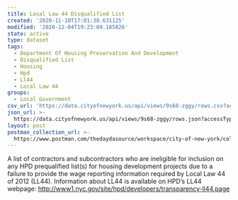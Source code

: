 ```yaml
---
title: Local Law 44 Disqualified List
created: '2020-11-10T17:01:38.631125'
modified: '2020-12-04T19:23:09.185826'
state: active
type: dataset
tags:
  - Department Of Housing Preservation And Development
  - Disqualified List
  - Housing
  - Hpd
  - Ll44
  - Local Law 44
groups:
  - Local Government
csv_url: 'https://data.cityofnewyork.us/api/views/9s68-zggy/rows.csv?accessType=DOWNLOAD'
json_url: >-
  https://data.cityofnewyork.us/api/views/9s68-zggy/rows.json?accessType=DOWNLOAD
layout: post
postman_collection_url: >-
  https://www.postman.com/thedaydasource/workspace/city-of-new-york/collection/15909983-78ec65fc-6adc-405d-aefd-fe465b9cae5a
---
```

A list of contractors and subcontractors who are ineligible for inclusion on any HPD prequalified list(s) for housing development projects due to a failure to provide the wage reporting information required by Local Law 44 of 2012 (LL44). Information about LL44 is available on HPD’s LL44 webpage: http://www1.nyc.gov/site/hpd/developers/transparency-ll44.page
